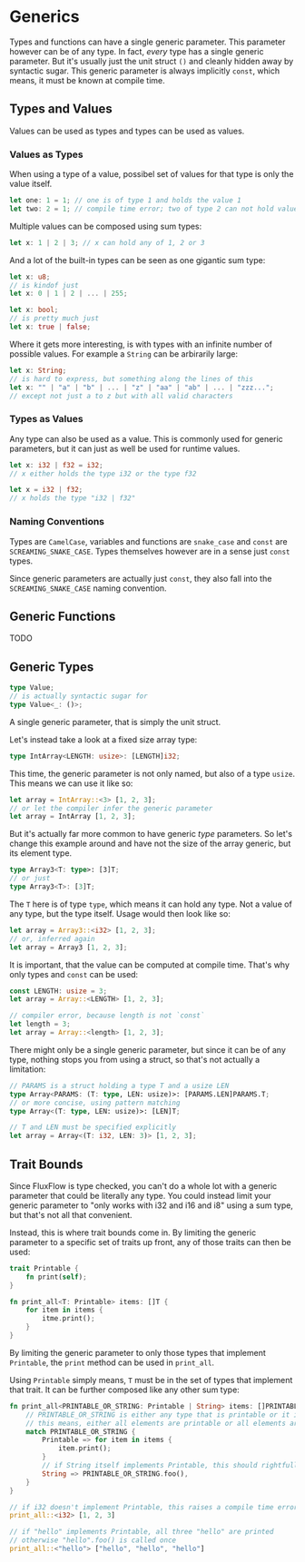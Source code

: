 # Generics

Types and functions can have a single generic parameter. This parameter however can be of any type. In fact, *every* type has a single generic parameter. But it's usually just the unit struct `()` and cleanly hidden away by syntactic sugar. This generic parameter is always implicitly `const`, which means, it must be known at compile time.

## Types and Values

Values can be used as types and types can be used as values.

### Values as Types

When using a type of a value, possibel set of values for that type is only the value itself.

```rs
let one: 1 = 1; // one is of type 1 and holds the value 1
let two: 2 = 1; // compile time error; two of type 2 can not hold value 1
```

Multiple values can be composed using sum types:

```rs
let x: 1 | 2 | 3; // x can hold any of 1, 2 or 3
```

And a lot of the built-in types can be seen as one gigantic sum type:

```rs
let x: u8;
// is kindof just
let x: 0 | 1 | 2 | ... | 255;

let x: bool;
// is pretty much just
let x: true | false;
```

Where it gets more interesting, is with types with an infinite number of possible values. For example a `String` can be arbirarily large:

```rs
let x: String;
// is hard to express, but something along the lines of this
let x: "" | "a" | "b" | ... | "z" | "aa" | "ab" | ... | "zzz...";
// except not just a to z but with all valid characters
```

### Types as Values

Any type can also be used as a value. This is commonly used for generic parameters, but it can just as well be used for runtime values.

```rs
let x: i32 | f32 = i32;
// x either holds the type i32 or the type f32

let x = i32 | f32;
// x holds the type "i32 | f32"
```

### Naming Conventions

Types are `CamelCase`, variables and functions are `snake_case` and `const` are `SCREAMING_SNAKE_CASE`. Types themselves however are in a sense just `const` types.

Since generic parameters are actually just `const`, they also fall into the `SCREAMING_SNAKE_CASE` naming convention.

## Generic Functions

TODO

## Generic Types

```rs
type Value;
// is actually syntactic sugar for
type Value<_: ()>;
```

A single generic parameter, that is simply the unit struct.

Let's instead take a look at a fixed size array type:

```rs
type IntArray<LENGTH: usize>: [LENGTH]i32;
```

This time, the generic parameter is not only named, but also of a type `usize`. This means we can use it like so:

```rs
let array = IntArray::<3> [1, 2, 3];
// or let the compiler infer the generic parameter
let array = IntArray [1, 2, 3];
```

But it's actually far more common to have generic *type* parameters. So let's change this example around and have not the size of the array generic, but its element type.

```rs
type Array3<T: type>: [3]T;
// or just
type Array3<T>: [3]T;
```

The `T` here is of type `type`, which means it can hold any type. Not a value of any type, but the type itself. Usage would then look like so:

```rs
let array = Array3::<i32> [1, 2, 3];
// or, inferred again
let array = Array3 [1, 2, 3];
```

It is important, that the value can be computed at compile time. That's why only types and `const` can be used:

```rs
const LENGTH: usize = 3;
let array = Array::<LENGTH> [1, 2, 3];

// compiler error, because length is not `const`
let length = 3;
let array = Array::<length> [1, 2, 3];
```

There might only be a single generic parameter, but since it can be of any type, nothing stops you from using a struct, so that's not actually a limitation:

```rs
// PARAMS is a struct holding a type T and a usize LEN
type Array<PARAMS: (T: type, LEN: usize)>: [PARAMS.LEN]PARAMS.T;
// or more concise, using pattern matching
type Array<(T: type, LEN: usize)>: [LEN]T;

// T and LEN must be specified explicitly
let array = Array<(T: i32, LEN: 3)> [1, 2, 3];
```

## Trait Bounds

Since FluxFlow is type checked, you can't do a whole lot with a generic parameter that could be literally any type. You could instead limit your generic parameter to "only works with i32 and i16 and i8" using a sum type, but that's not all that convenient.

Instead, this is where trait bounds come in. By limiting the generic parameter to a specific set of traits up front, any of those traits can then be used:

```rs
trait Printable {
    fn print(self);
}

fn print_all<T: Printable> items: []T {
    for item in items {
        itme.print();
    }
}
```

By limiting the generic parameter to only those types that implement `Printable`, the `print` method can be used in `print_all`.

Using `Printable` simply means, `T` must be in the set of types that implement that trait. It can be further composed like any other sum type:

```rs
fn print_all<PRINTABLE_OR_STRING: Printable | String> items: []PRINTABLE_OR_STRING {
    // PRINTABLE_OR_STRING is either any type that is printable or it is a fixed string
    // this means, either all elements are printable or all elements are that fixed string
    match PRINTABLE_OR_STRING {
        Printable => for item in items {
            item.print();
        }
        // if String itself implements Printable, this should rightfully show an unreachable warning
        String => PRINTABLE_OR_STRING.foo(),
    }
}

// if i32 doesn't implement Printable, this raises a compile time error
print_all::<i32> [1, 2, 3]

// if "hello" implements Printable, all three "hello" are printed
// otherwise "hello".foo() is called once
print_all::<"hello"> ["hello", "hello", "hello"]
```
